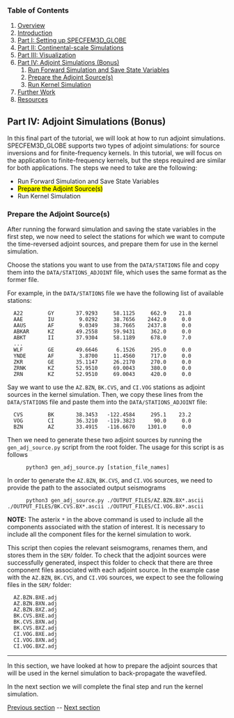 ### Table of Contents
1. [Overview](/index.md)
2. [Introduction](/intro_specfem.md)
3. [Part I: Setting up SPECFEM3D_GLOBE](/setup_specfem3d.md)
4. [Part II: Continental-scale Simulations](/prepare_data.md)
5. [Part III: Visualization](/vis_seismo.md)
6. [Part IV: Adjoint Simulations (Bonus)](/run_adj_solver.md)
    1. [Run Forward Simulation and Save State Variables](/run_adj_solver.md)
    2. [Prepare the Adjoint Source(s)](/prepare_adj_source.md)
    3. [Run Kernel Simulation](/run_adj_kernel.md)
7. [Further Work](/further_work.md)
8. [Resources](/resources.md)


## Part IV: Adjoint Simulations (Bonus)

In this final part of the tutorial, we will look at how to run adjoint
simulations. SPECFEM3D_GLOBE supports two types of adjoint simulations: for
source inversions and for finite-frequency kernels. In this tutorial, we will
focus on the application to finite-frequency kernels, but the steps required
are similar for both applications. The steps we need to take are the following: 

* Run Forward Simulation and Save State Variables
* <mark>Prepare the Adjoint Source(s)</mark>
* Run Kernel Simulation

### Prepare the Adjoint Source(s)
After running the forward simulation and saving the state variables in the
first step, we now need to select the stations for which we want to compute the
time-reversed adjoint sources, and prepare them for use in the kernel
simulation.

Choose the stations you want to use from the `DATA/STATIONS` file and copy them
into the `DATA/STATIONS_ADJOINT` file, which uses the same format as the former
file.

For example, in the `DATA/STATIONS` file we have the following list of
available stations:

      A22        GY       37.9293     58.1125     662.9    21.8
      AAE        IU        9.0292     38.7656    2442.0     0.0
      AAUS       AF        9.0349     38.7665    2437.8     0.0
      ABKAR      KZ       49.2558     59.9431     362.0     0.0
      ABKT       II       37.9304     58.1189     678.0     7.0
      ...
      WLF        GE       49.6646      6.1526     295.0     0.0
      YNDE       AF        3.8700     11.4560     717.0     0.0
      ZKR        GE       35.1147     26.2170     270.0     0.0
      ZRNK       KZ       52.9510     69.0043     380.0     0.0
      ZRN        KZ       52.9510     69.0043     420.0     0.0

Say we want to use the `AZ.BZN`, `BK.CVS`, and `CI.VOG` stations as adjoint sources
in the kernel simulation. Then, we copy these lines from the `DATA/STATIONS` file and
paste them into the `DATA/STATIONS_ADJOINT` file:

      CVS        BK       38.3453   -122.4584     295.1    23.2
      VOG        CI       36.3210   -119.3823      90.0     0.0
      BZN        AZ       33.4915   -116.6670    1301.0     0.0

Then we need to generate these two adjoint sources by running the
`gen_adj_source.py` script from the root folder. The usage for this script is
as follows

```shell
      python3 gen_adj_source.py [station_file_names]
```

In order to generate the `AZ.BZN`, `BK.CVS`, and `CI.VOG` sources, we need to provide the path
to the associated output seismograms

```shell
      python3 gen_adj_source.py ./OUTPUT_FILES/AZ.BZN.BX*.ascii ./OUTPUT_FILES/BK.CVS.BX*.ascii ./OUTPUT_FILES/CI.VOG.BX*.ascii
```

**NOTE:** The asterix `*` in the above command is used to include all the
components associated with the station of interest. It is necessary to include
all the component files for the kernel simulation to work.

This script then copies the relevant seismograms, renames them, and stores them
in the `SEM/` folder. To check that the adjoint sources were successfully
generated, inspect this folder to check that there are three component
files associated with each adjoint source. In the example case with the `AZ.BZN`,
`BK.CVS`, and `CI.VOG` sources, we expect to see the following files in the `SEM/` folder:

      AZ.BZN.BXE.adj
      AZ.BZN.BXN.adj
      AZ.BZN.BXZ.adj
      BK.CVS.BXE.adj
      BK.CVS.BXN.adj
      BK.CVS.BXZ.adj
      CI.VOG.BXE.adj
      CI.VOG.BXN.adj
      CI.VOG.BXZ.adj

---
In this section, we have looked at how to prepare the adjoint sources that will
be used in the kernel simulation to back-propagate the wavefiled.

In the next section we will complete the final step and run the kernel
simulation.

[Previous section](/run_adj_solver.md) -- [Next section](/run_adj_kernel.md)
